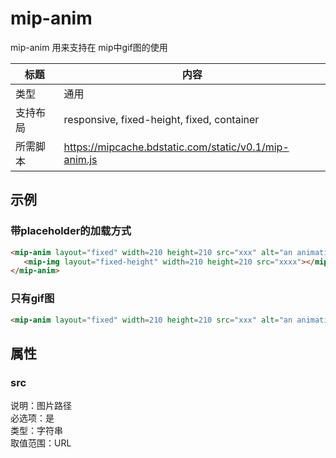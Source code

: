 # mip-anim

mip-anim 用来支持在 mip中gif图的使用

标题|内容
----|----
类型|通用
支持布局| responsive, fixed-height, fixed, container
所需脚本|https://mipcache.bdstatic.com/static/v0.1/mip-anim.js

## 示例

### 带placeholder的加载方式

```html
<mip-anim layout="fixed" width=210 height=210 src="xxx" alt="an animation">
   <mip-img layout="fixed-height" width=210 height=210 src="xxxx"></mip-img>
</mip-anim>
```

### 只有gif图

```html
<mip-anim layout="fixed" width=210 height=210 src="xxx" alt="an animation"></mip-anim>
```

## 属性

### src

说明：图片路径  
必选项：是  
类型：字符串  
取值范围：URL

